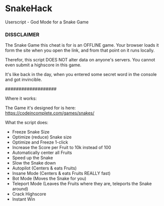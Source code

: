 # SnakeHack
Userscript - God Mode for a Snake Game

### DISSCLAIMER ###

The Snake Game this cheat is for is an OFFLINE game. Your browser loads it form the site when you open the link, and from that point on it runs locally.

Therefor, this script DOES NOT alter data on anyone's servers. You cannot even submit a highscore in this game.

It's like back in the day, when you entered some secret word in the console and got invincible. 

###################

Where it works:

The Game it's designed for is here:
https://codeincomplete.com/games/snakes/

What the script does:

- Freeze Snake Size
- Optimize (reduce) Snake size
- Optimize and Freeze 1-click
- Increase the Score per Fruit to 10k instead of 100
- Automatically center all Fruits
- Speed up the Snake
- Slow the Snake down
- Autopilot (Centers & eats Fruits)
- Insane Mode (Centers & eats Fruits REALLY fast)
- Bot Mode (Moves the Snake for you)
- Teleport Mode (Leaves the Fruits where they are, teleports the Snake around)
- Crack Highscore
- Instant Win

